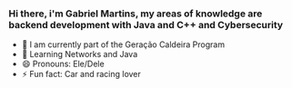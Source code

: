 ### Hi there, i'm Gabriel Martins, my areas of knowledge are backend development with Java and C++ and Cybersecurity

- 🔭 I am currently part of the Geração Caldeira Program
- 🌱 Learning Networks and Java
- 😄 Pronouns: Ele/Dele
- ⚡ Fun fact: Car and racing lover
